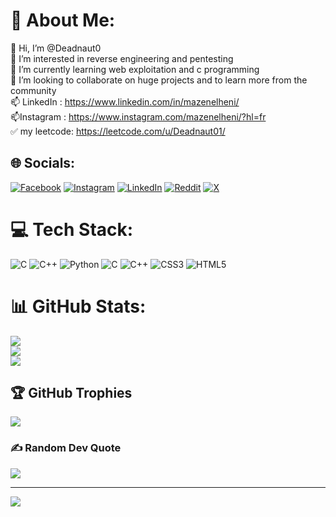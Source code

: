 # 💫 About Me:
👋 Hi, I’m @Deadnaut0<br>👀 I’m interested in reverse engineering and pentesting<br>🌱 I’m currently learning web exploitation and c programming<br>💞️ I’m looking to collaborate on huge projects and to learn more from the community<br>📫 LinkedIn : https://www.linkedin.com/in/mazenelheni/ <br>📫Instagram : https://www.instagram.com/mazenelheni/?hl=fr<br>✅ my leetcode: https://leetcode.com/u/Deadnaut01/


## 🌐 Socials:
[![Facebook](https://img.shields.io/badge/Facebook-%231877F2.svg?logo=Facebook&logoColor=white)](https://facebook.com/profile.php?id=61556131641231) [![Instagram](https://img.shields.io/badge/Instagram-%23E4405F.svg?logo=Instagram&logoColor=white)](https://instagram.com/mazenelheni) [![LinkedIn](https://img.shields.io/badge/LinkedIn-%230077B5.svg?logo=linkedin&logoColor=white)](https://linkedin.com/in/mazenelheni/) [![Reddit](https://img.shields.io/badge/Reddit-%23FF4500.svg?logo=Reddit&logoColor=white)](https://reddit.com/user/DeadnautTV) [![X](https://img.shields.io/badge/X-black.svg?logo=X&logoColor=white)](https://x.com/@Deadnaut100) 

# 💻 Tech Stack:
![C](https://img.shields.io/badge/c-%2300599C.svg?style=flat&logo=c&logoColor=white) ![C++](https://img.shields.io/badge/c++-%2300599C.svg?style=flat&logo=c%2B%2B&logoColor=white) ![Python](https://img.shields.io/badge/python-3670A0?style=flat&logo=python&logoColor=ffdd54) ![C](https://img.shields.io/badge/c-%2300599C.svg?style=flat&logo=c&logoColor=white) ![C++](https://img.shields.io/badge/c++-%2300599C.svg?style=flat&logo=c%2B%2B&logoColor=white) ![CSS3](https://img.shields.io/badge/css3-%231572B6.svg?style=flat&logo=css3&logoColor=white) ![HTML5](https://img.shields.io/badge/html5-%23E34F26.svg?style=flat&logo=html5&logoColor=white)
# 📊 GitHub Stats:
![](https://github-readme-stats.vercel.app/api?username=Deadnaut0&theme=dracula&hide_border=false&include_all_commits=true&count_private=false)<br/>
![](https://github-readme-streak-stats.herokuapp.com/?user=Deadnaut0&theme=dracula&hide_border=false)<br/>
![](https://github-readme-stats.vercel.app/api/top-langs/?username=Deadnaut0&theme=dracula&hide_border=false&include_all_commits=true&count_private=false&layout=compact)

## 🏆 GitHub Trophies
![](https://github-profile-trophy.vercel.app/?username=Deadnaut0&theme=radical&no-frame=false&no-bg=true&margin-w=4)

### ✍️ Random Dev Quote
![](https://quotes-github-readme.vercel.app/api?type=horizontal&theme=merko)

---
[![](https://visitcount.itsvg.in/api?id=Deadnaut0&icon=2&color=0)](https://visitcount.itsvg.in)

<!-- Proudly created with GPRM ( https://gprm.itsvg.in ) -->

<!---
Deadnaut0/Deadnaut0 is a ✨ special ✨ repository because its `README.md` (this file) appears on your GitHub profile.
You can click the Preview link to take a look at your changes.
--->
